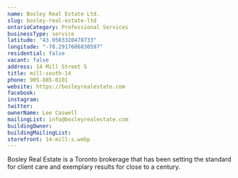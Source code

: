 ```yaml
---
name: Bosley Real Estate Ltd.
slug: bosley-real-estate-ltd
ontarioCategory: Professional Services
businessType: service
latitude: "43.9503320478733"
longitude: "-78.2917606830597"
residential: false
vacant: false
address: 14 Mill Street S
title: mill-south-14
phone: 905-885-0101
website: https://bosleyrealestate.com
facebook:
instagram:
twitter:
ownerName: Lee Caswell
mailingList: info@bosleyrealestate.com
buildingOwner:
buildingMailingList:
storefront: 14-mill-s.webp
---
```


Bosley Real Estate is a Toronto brokerage that has been setting the standard for client care and exemplary results for
close to a century.
